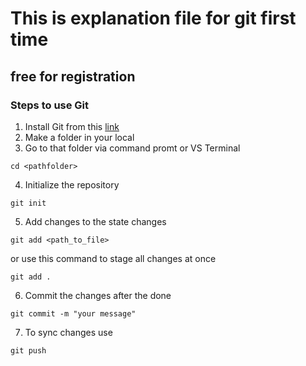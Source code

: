# This is explanation file for git first time

## free for registration

### Steps to use Git

1. Install Git from this [link](https://gitforwindows.org/) 
2. Make a folder in your local
3. Go to that folder via command promt or VS Terminal

```
cd <pathfolder>
```
4. Initialize the repository
```
git init
```
5. Add changes to the state changes

```
git add <path_to_file>
```
or use this command to stage all changes at once

```
git add .
```

6. Commit the changes after the done
   
```
git commit -m "your message"
```
7. To sync changes use 
   
```
git push
```
